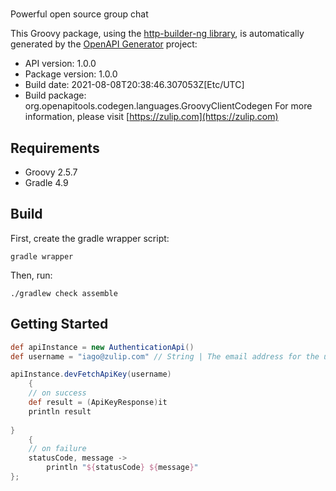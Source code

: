 # 

Powerful open source group chat


This Groovy package, using the [http-builder-ng library](https://http-builder-ng.github.io/http-builder-ng/), is automatically generated by the [OpenAPI Generator](https://openapi-generator.tech) project:

- API version: 1.0.0
- Package version: 1.0.0
- Build date: 2021-08-08T20:38:46.307053Z[Etc/UTC]
- Build package: org.openapitools.codegen.languages.GroovyClientCodegen
For more information, please visit [https://zulip.com](https://zulip.com)

## Requirements

* Groovy 2.5.7
* Gradle 4.9

## Build

First, create the gradle wrapper script:

```
gradle wrapper
```

Then, run:

```
./gradlew check assemble
```

## Getting Started


```groovy
def apiInstance = new AuthenticationApi()
def username = "iago@zulip.com" // String | The email address for the user that owns the API key. 

apiInstance.devFetchApiKey(username)
    {
    // on success
    def result = (ApiKeyResponse)it
    println result
    
}
    {
    // on failure
    statusCode, message ->
        println "${statusCode} ${message}"
};
```

